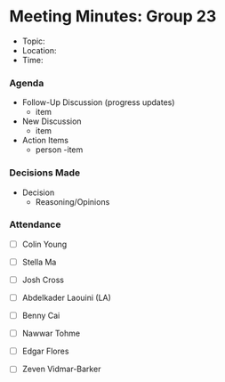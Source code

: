 # Meeting Minutes: Group 23
- Topic:
- Location: 
- Time: 

### Agenda
- Follow-Up Discussion (progress updates)
    - item
- New Discussion
    - item
- Action Items
    - person
        -item

### Decisions Made
- Decision
    - Reasoning/Opinions

### Attendance
- [ ] Colin Young
- [ ] Stella Ma
- [ ] Josh Cross
- [ ] Abdelkader Laouini (LA)
- [ ] Benny Cai
- [ ] Nawwar Tohme
- [ ] Edgar Flores
- [ ] Zeven Vidmar-Barker

